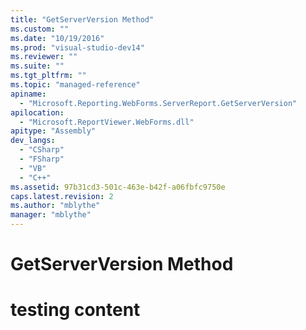 ```yaml
---
title: "GetServerVersion Method"
ms.custom: ""
ms.date: "10/19/2016"
ms.prod: "visual-studio-dev14"
ms.reviewer: ""
ms.suite: ""
ms.tgt_pltfrm: ""
ms.topic: "managed-reference"
apiname: 
  - "Microsoft.Reporting.WebForms.ServerReport.GetServerVersion"
apilocation: 
  - "Microsoft.ReportViewer.WebForms.dll"
apitype: "Assembly"
dev_langs: 
  - "CSharp"
  - "FSharp"
  - "VB"
  - "C++"
ms.assetid: 97b31cd3-501c-463e-b42f-a06fbfc9750e
caps.latest.revision: 2
ms.author: "mblythe"
manager: "mblythe"
---
```

# GetServerVersion Method
# testing content
